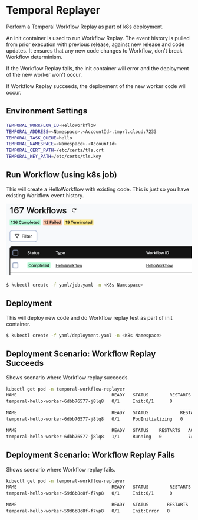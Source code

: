 # Temporal Replayer
Perform a Temporal Workflow Replay as part of k8s deployment.

An init container is used to run Workflow Replay. The event history is pulled from prior execution with previous release, against new release and code updates. It ensures that any new code changes to Workflow, don't break Workflow determinism. 

If the Workflow Replay fails, the init container will error and the deployment of the new worker won't occur.

If Workflow Replay succeeds, the deployment of the new worker code will occur.

## Environment Settings
```bash
TEMPORAL_WORKFLOW_ID=HelloWorkflow
TEMPORAL_ADDRESS=<Namespace>.<AccountId>.tmprl.cloud:7233
TEMPORAL_TASK_QUEUE=hello
TEMPORAL_NAMESPACE=<Namespace>.<AccountId>
TEMPORAL_CERT_PATH=/etc/certs/tls.crt
TEMPORAL_KEY_PATH=/etc/certs/tls.key
```

## Run Workflow (using k8s job)
This will create a HelloWorkflow with existing code. This is just so you have existing Workflow event history.

![Workflow](workflow.png)

```bash
$ kubectl create -f yaml/job.yaml -n <K8s Namespace>
```

## Deployment
This will deploy new code and do Workflow replay test as part of init container.

```bash
$ kubectl create -f yaml/deployment.yaml -n <K8s Namespace>
```

## Deployment Scenario: Workflow Replay Succeeds
Shows scenario where Workflow replay succeeds.

```bash
kubectl get pod -n temporal-workflow-replayer
NAME                                    READY   STATUS        RESTARTS   AGE
temporal-hello-worker-6dbb76577-j8lq8   0/1     Init:0/1      0          2s
```

```bash
NAME                                    READY   STATUS            RESTARTS   AGE
temporal-hello-worker-6dbb76577-j8lq8   0/1     PodInitializing   0          73s
```

```bash
NAME                                    READY   STATUS    RESTARTS   AGE
temporal-hello-worker-6dbb76577-j8lq8   1/1     Running   0          74s
```

## Deployment Scenario: Workflow Replay Fails
Shows scenario where Workflow replay fails.

```bash
kubectl get pod -n temporal-workflow-replayer
NAME                                    READY   STATUS        RESTARTS   AGE
temporal-hello-worker-59d6b8c8f-f7vp8   0/1     Init:0/1      0          3s
```

```bash
NAME                                    READY   STATUS       RESTARTS   AGE
temporal-hello-worker-59d6b8c8f-f7vp8   0/1     Init:Error   0          74s
```


